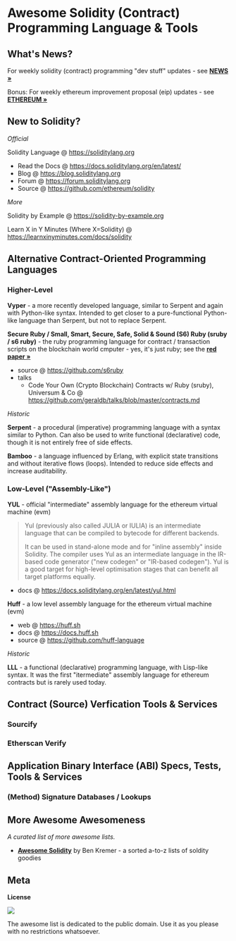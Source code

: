 # Awesome Solidity (Contract) Programming Language & Tools


## What's News?

For weekly solidity (contract) programming "dev stuff" updates - see [**NEWS »**](NEWS.md)


Bonus: For weekly ethereum improvement proposal (eip) updates - see [**ETHEREUM »**](ETHEREUM.md)



## New to Solidity?

_Official_

Solidity Language @ <https://soliditylang.org>

- Read the Docs @ <https://docs.soliditylang.org/en/latest/>
- Blog @  <https://blog.soliditylang.org>
- Forum @ <https://forum.soliditylang.org>
- Source @ <https://github.com/ethereum/solidity>

<!-- break -->

_More_

Solidity by Example @ <https://solidity-by-example.org>

Learn X in Y Minutes (Where X=Solidity) @ <https://learnxinyminutes.com/docs/solidity>



## Alternative Contract-Oriented Programming Languages

###  Higher-Level


**Vyper** - a more recently developed language, similar to Serpent and again with Python-like syntax. 
Intended to get closer to a pure-functional Python-like language than Serpent, but not to replace Serpent.

**Secure Ruby / Small, Smart, Secure, Safe, Solid & Sound (S6) Ruby (sruby / s6 ruby)** - the ruby programming language for contract / transaction scripts on the blockchain world cmputer - yes, it's just ruby; see the [**red paper »**](https://github.com/s6ruby/redpaper)

- source @ <https://github.com/s6ruby>
- talks  
  - Code Your Own (Crypto Blockchain) Contracts w/ Ruby (sruby), Universum & Co @ <https://github.com/geraldb/talks/blob/master/contracts.md> 


<!-- break -->

_Historic_

**Serpent** - a procedural (imperative) programming language with a syntax similar to Python. Can also be used to write functional (declarative) code, though it is not entirely free of side effects.

**Bamboo** - a language influenced by Erlang, with explicit state transitions and without iterative flows (loops). Intended to reduce side effects and increase auditability. 



###  Low-Level ("Assembly-Like")

**YUL** - official "intermediate" assembly language for the ethereum virtual machine (evm)


> Yul (previously also called JULIA or IULIA) is an intermediate language that can be compiled to bytecode for different backends.
>
> It can be used in stand-alone mode and for "inline assembly" inside Solidity. 
> The compiler uses Yul as an intermediate language in the IR-based code generator 
> ("new codegen" or "IR-based codegen"). 
> Yul is a good target for high-level optimisation stages that can benefit all target platforms equally.

- docs @ <https://docs.soliditylang.org/en/latest/yul.html>


**Huff** - a low level assembly language for the ethereum virtual machine (evm)

-  web @ <https://huff.sh>
-  docs @ <https://docs.huff.sh>
- source @ <https://github.com/huff-language>


_Historic_

**LLL** - a functional (declarative) programming language, with Lisp-like syntax. It was the first "itermediate" assembly language for 
ethereum contracts but is rarely used today.



## Contract (Source) Verfication Tools & Services

### Sourcify


### Etherscan Verify





## Application Binary Interface (ABI) Specs, Tests, Tools & Services


### (Method) Signature Databases / Lookups




## More Awesome Awesomeness

_A curated list of more awesome lists._


- [**Awesome Solidity**](https://github.com/bkrem/awesome-solidity) by Ben Kremer  - a sorted a-to-z lists of soldity goodies



## Meta

**License**

![](https://publicdomainworks.github.io/buttons/zero88x31.png)

The awesome list is dedicated to the public domain. Use it as you please with no restrictions whatsoever.
